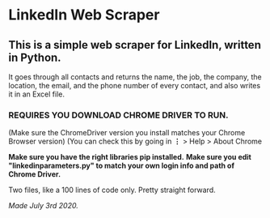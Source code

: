 # LinkedIn Web Scraper

## This is a simple web scraper for LinkedIn, written in Python. 

It goes through all contacts and returns the name, the job, the company, the location, the email, and the phone number of every contact, and also writes it in an Excel file.

### REQUIRES YOU DOWNLOAD CHROME DRIVER TO RUN. 
(Make sure the ChromeDriver version you install matches your Chrome Browser version)
(You can check this by going in  **⋮** > Help > About Chrome 

**Make sure you have the right libraries pip installed.**
**Make sure you edit "linkedinparameters.py" to match your own login info and path of Chrome Driver.**

Two files, like a 100 lines of code only. Pretty straight forward. 

*Made July 3rd 2020.*

